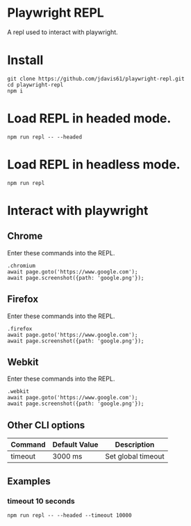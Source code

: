 # Playwright REPL

A repl used to interact with playwright.

# Install

```
git clone https://github.com/jdavis61/playwright-repl.git
cd playwright-repl
npm i
```

# Load REPL in headed mode.

```
npm run repl -- --headed
```

# Load REPL in headless mode.

```
npm run repl
```

# Interact with playwright

## Chrome

Enter these commands into the REPL.

```
.chromium
await page.goto('https://www.google.com');
await page.screenshot({path: 'google.png'});
```

## Firefox

Enter these commands into the REPL.

```
.firefox
await page.goto('https://www.google.com');
await page.screenshot({path: 'google.png'});
```

## Webkit

Enter these commands into the REPL.

```
.webkit
await page.goto('https://www.google.com');
await page.screenshot({path: 'google.png'});
```

## Other CLI options

| Command | Default Value | Description        |
| ------- | ------------- | ------------------ |
| timeout | 3000 ms       | Set global timeout |

## Examples

### timeout 10 seconds

```
npm run repl -- --headed --timeout 10000
```
